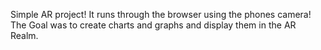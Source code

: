Simple AR project!
It runs through the browser using the phones camera!
The Goal was to create charts and graphs and display them in the AR Realm.
